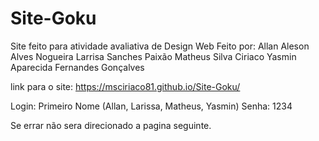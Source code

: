 # Site-Goku
Site feito para atividade avaliativa de Design Web
Feito por:
Allan Aleson Alves Nogueira
Larrisa Sanches Paixão
Matheus Silva Ciriaco
Yasmin Aparecida Fernandes Gonçalves

link para o site: https://msciriaco81.github.io/Site-Goku/

Login: Primeiro Nome (Allan, Larissa, Matheus, Yasmin)
Senha: 1234

Se errar não sera direcionado a pagina seguinte.
